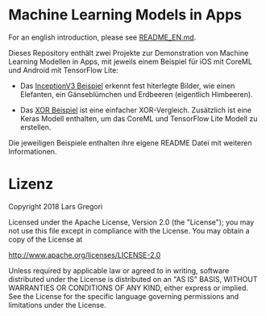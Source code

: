 # Machine Learning Models in Apps

For an english introduction, please see [README_EN.md](./README_EN.md).

Dieses Repository enthält zwei Projekte zur Demonstration von Machine Learning Modellen in Apps, mit jeweils einem Beispiel für iOS mit CoreML und Android mit TensorFlow Lite:

- Das [InceptionV3 Beispiel](./InceptionV3/README.md) erkennt fest hiterlegte Bilder, wie einen Elefanten, ein Gänseblümchen und Erdbeeren (eigentlich Himbeeren).

- Das [XOR Beispiel](./XOR/README.md) ist eine einfacher XOR-Vergleich. Zusätzlich ist eine Keras Modell enthalten, um das CoreML und TensorFlow Lite Modell zu erstellen.

Die jeweiligen Beispiele enthalten ihre eigene README Datei mit weiteren Informationen.

# Lizenz
Copyright 2018 Lars Gregori

Licensed under the Apache License, Version 2.0 (the "License");
you may not use this file except in compliance with the License.
You may obtain a copy of the License at

http://www.apache.org/licenses/LICENSE-2.0

Unless required by applicable law or agreed to in writing, software
distributed under the License is distributed on an "AS IS" BASIS,
WITHOUT WARRANTIES OR CONDITIONS OF ANY KIND, either express or implied.
See the License for the specific language governing permissions and
limitations under the License.